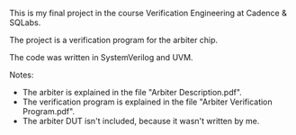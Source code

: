 This is my final project in the course Verification Engineering at Cadence & SQLabs.

The project is a verification program for the arbiter chip.

The code was written in SystemVerilog and UVM.

Notes:
* The arbiter is explained in the file "Arbiter Description.pdf".
* The verification program is explained in the file "Arbiter Verification Program.pdf".
* The arbiter DUT isn't included, because it wasn't written by me.

